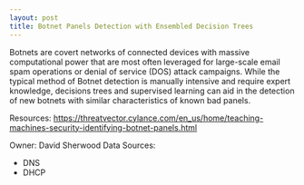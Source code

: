 ```yaml
---
layout: post
title: Botnet Panels Detection with Ensembled Decision Trees
---
```

Botnets are covert networks of connected devices with massive computational power that are most often leveraged for large-scale email spam operations or denial of service (DOS) attack campaigns. While the typical method of Botnet detection is manually intensive and require expert knowledge, decisions trees and supervised learning can aid in the detection of new botnets with similar characteristics of known bad panels.

Resources: <https://threatvector.cylance.com/en_us/home/teaching-machines-security-identifying-botnet-panels.html>

Owner: David Sherwood
Data Sources:
* DNS
* DHCP
